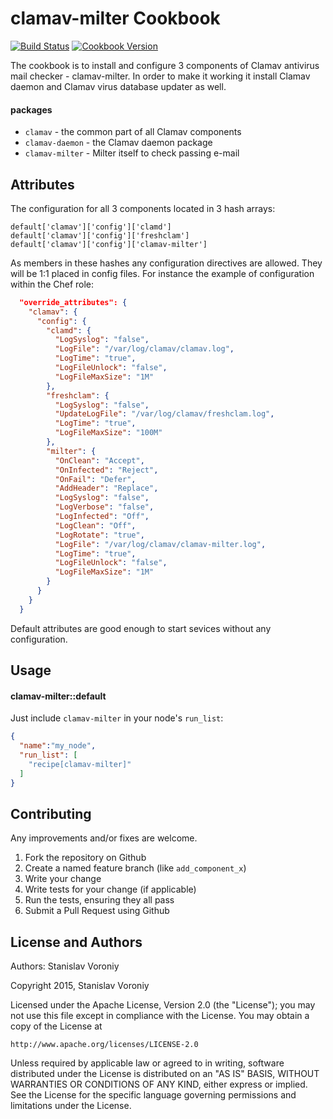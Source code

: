 clamav-milter Cookbook
======================
[![Build Status](https://travis-ci.org/voroniys/clamav-milter.svg?branch=master)](https://travis-ci.org/voroniys/clamav-milter)
[![Cookbook Version](https://img.shields.io/cookbook/v/clamav-milter.svg)](https://supermarket.chef.io/cookbooks/clamav-milter)

The cookbook is to install and configure 3 components of Clamav antivirus mail checker - clamav-milter. In order to make it working it install Clamav daemon and Clamav virus database updater as well.

#### packages
- `clamav` - the common part of all Clamav components
- `clamav-daemon` - the Clamav daemon package
- `clamav-milter` - Milter itself to check passing e-mail

Attributes
----------
The configuration for all 3 components located in 3 hash arrays:

    default['clamav']['config']['clamd']
    default['clamav']['config']['freshclam']
    default['clamav']['config']['clamav-milter']

As members in these hashes any configuration directives are allowed. They will be 1:1 placed in config files.
For instance the example of configuration within the Chef role:

```json
  "override_attributes": {
    "clamav": {
      "config": {
        "clamd": {
          "LogSyslog": "false",
          "LogFile": "/var/log/clamav/clamav.log",
          "LogTime": "true",
          "LogFileUnlock": "false",
          "LogFileMaxSize": "1M"
        },
        "freshclam": {
          "LogSyslog": "false",
          "UpdateLogFile": "/var/log/clamav/freshclam.log",
          "LogTime": "true",
          "LogFileMaxSize": "100M"
        },
        "milter": {
          "OnClean": "Accept",
          "OnInfected": "Reject",
          "OnFail": "Defer",
          "AddHeader": "Replace",
          "LogSyslog": "false",
          "LogVerbose": "false",
          "LogInfected": "Off",
          "LogClean": "Off",
          "LogRotate": "true",
          "LogFile": "/var/log/clamav/clamav-milter.log",
          "LogTime": "true",
          "LogFileUnlock": "false",
          "LogFileMaxSize": "1M"
        }
      }
    }
  }
```
Default attributes are good enough to start sevices without any configuration.


Usage
-----
#### clamav-milter::default
Just include `clamav-milter` in your node's `run_list`:

```json
{
  "name":"my_node",
  "run_list": [
    "recipe[clamav-milter]"
  ]
}
```

Contributing
------------

Any improvements and/or fixes are welcome. 

1. Fork the repository on Github
2. Create a named feature branch (like `add_component_x`)
3. Write your change
4. Write tests for your change (if applicable)
5. Run the tests, ensuring they all pass
6. Submit a Pull Request using Github


License and Authors
-------------------

Authors: Stanislav Voroniy 

Copyright 2015, Stanislav Voroniy

Licensed under the Apache License, Version 2.0 (the "License");
you may not use this file except in compliance with the License.
You may obtain a copy of the License at

    http://www.apache.org/licenses/LICENSE-2.0

Unless required by applicable law or agreed to in writing, software
distributed under the License is distributed on an "AS IS" BASIS,
WITHOUT WARRANTIES OR CONDITIONS OF ANY KIND, either express or implied.
See the License for the specific language governing permissions and
limitations under the License.

